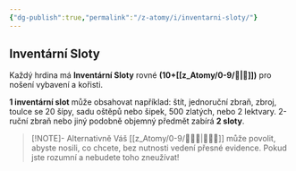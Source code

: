 ```yaml
---
{"dg-publish":true,"permalink":"/z-atomy/i/inventarni-sloty/"}
---
```


## Inventární Sloty 
Každý hrdina má **Inventární Sloty** rovné **(10+[[z_Atomy/0-9/💪\|💪]])** pro nošení vybavení a kořisti. 

**1 inventární slot** může obsahovat například: štít, jednoruční zbraň, zbroj, toulce se 20 šípy, sadu oštěpů nebo šipek, 500 zlatých, nebo 2 lektvary. 
2-ruční zbraň nebo jiný podobně objemný předmět zabírá **2 sloty**.
>[!NOTE]- Alternativně
> Váš [[z_Atomy/0-9/🧙🏼‍♂️\|🧙🏼‍♂️]] může povolit, abyste nosili, co chcete, bez nutnosti vedení přesné evidence. Pokud jste rozumní a nebudete toho zneužívat!